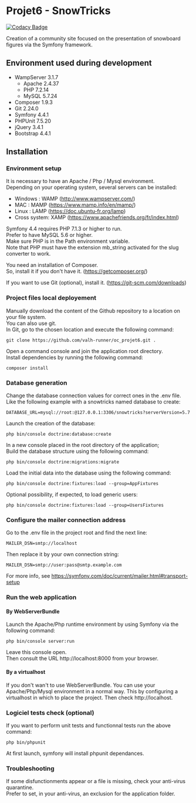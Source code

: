 # Projet6 - SnowTricks

[![Codacy Badge](https://api.codacy.com/project/badge/Grade/93c9b6cb48e54f46859d632d11c6b802)](https://www.codacy.com/manual/valh-runner/oc_projet6?utm_source=github.com&amp;utm_medium=referral&amp;utm_content=valh-runner/oc_projet6&amp;utm_campaign=Badge_Grade)

Creation of a community site focused on the presentation of snowboard figures via the Symfony framework.

## Environment used during development
* WampServer 3.1.7
    * Apache 2.4.37
    * PHP 7.2.14
    * MySQL 5.7.24
* Composer 1.9.3
* Git 2.24.0
* Symfony 4.4.1
* PHPUnit 7.5.20
* jQuery 3.4.1
* Bootstrap 4.4.1


## Installation


### Environment setup

It is necessary to have an Apache / Php / Mysql environment.\
Depending on your operating system, several servers can be installed:

- Windows : WAMP (http://www.wampserver.com/)
- MAC : MAMP (https://www.mamp.info/en/mamp/)
- Linux : LAMP (https://doc.ubuntu-fr.org/lamp)
- Cross system: XAMP (https://www.apachefriends.org/fr/index.html)

Symfony 4.4 requires PHP 7.1.3 or higher to run.\
Prefer to have MySQL 5.6 or higher.\
Make sure PHP is in the Path environment variable.\
Note that PHP must have the extension mb_string activated for the slug converter to work.

You need an installation of Composer.\
So, install it if you don't have it. (https://getcomposer.org/)

If you want to use Git (optional), install it. (https://git-scm.com/downloads)

### Project files local deployement

Manually download the content of the Github repository to a location on your file system.\
You can also use git.\
In Git, go to the chosen location and execute the following command:
```
git clone https://github.com/valh-runner/oc_projet6.git .

```

Open a command console and join the application root directory.\
Install dependencies by running the following command:
```
composer install
```

### Database generation

Change the database connection values for correct ones in the .env file.\
Like the following example with a snowtricks named database to create:
```
DATABASE_URL=mysql://root:@127.0.0.1:3306/snowtricks?serverVersion=5.7
```

Launch the creation of the database:
```
php bin/console doctrine:database:create
```

In a new console placed in the root directory of the application;\
Build the database structure using the following command:
```
php bin/console doctrine:migrations:migrate
```

Load the initial data into the database using the following command:
```
php bin/console doctrine:fixtures:load --group=AppFixtures
```

Optional possibility, if expected, to load generic users:
```
php bin/console doctrine:fixtures:load --group=UsersFixtures
```

### Configure the mailer connection address

Go to the .env file in the project root and find the next line:
```
MAILER_DSN=smtp://localhost
```
Then replace it by your own connection string:
```
MAILER_DSN=smtp://user:pass@smtp.example.com
```
For more info, see https://symfony.com/doc/current/mailer.html#transport-setup

### Run the web application

#### By WebServerBundle

Launch the Apache/Php runtime environment by using Symfony via the following command:
```
php bin/console server:run
```
Leave this console open.\
Then consult the URL http://localhost:8000 from your browser.

#### By a virtualhost

If you don't wan't to use WebServerBundle.
You can use your Apache/Php/Mysql environment in a normal way.
This by configuring a virtualhost in which to place the project.
Then check http://localhost.

### Logiciel tests check (optional)

If you want to perform unit tests and functionnal tests run the above command:
```
php bin/phpunit
```
At first launch, symfony will install phpunit dependances.

### Troubleshooting

If some disfunctionments appear or a file is missing, check your anti-virus quarantine.\
Prefer to set, in your anti-virus, an exclusion for the application folder.
